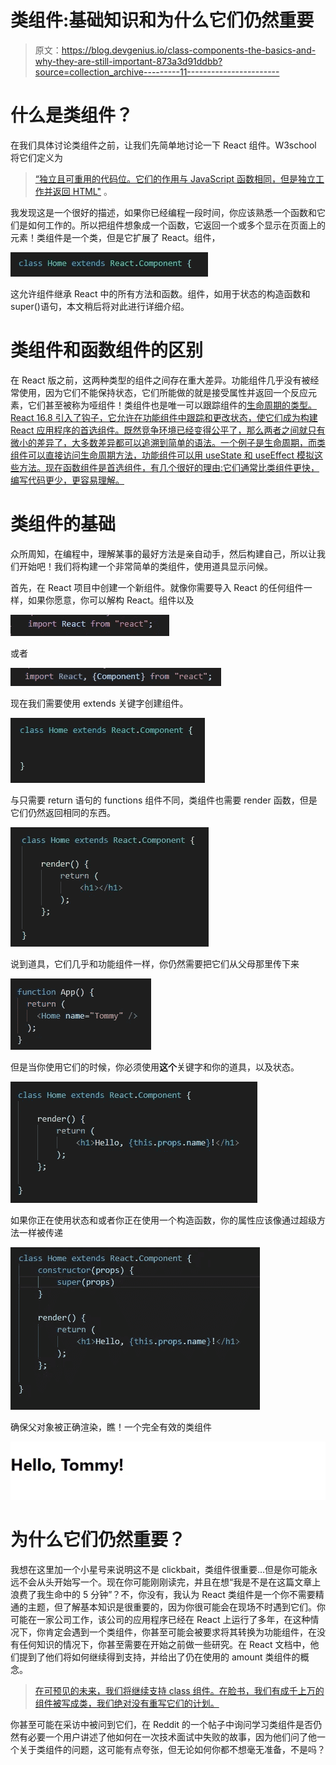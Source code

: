 # 类组件:基础知识和为什么它们仍然重要

> 原文：<https://blog.devgenius.io/class-components-the-basics-and-why-they-are-still-important-873a3d91ddbb?source=collection_archive---------11----------------------->

# 什么是类组件？

在我们具体讨论类组件之前，让我们先简单地讨论一下 React 组件。W3school 将它们定义为

> [“独立且可重用的代码位。它们的作用与 JavaScript 函数相同，但是独立工作并返回 HTML"](https://www.w3schools.com/react/react_components.asp#:~:text=Components%20are%20independent%20and%20reusable,will%20concentrate%20on%20Function%20components.) 。

我发现这是一个很好的描述，如果你已经编程一段时间，你应该熟悉一个函数和它们是如何工作的。所以把组件想象成一个函数，它返回一个或多个显示在页面上的元素！类组件是一个类，但是它扩展了 React。组件，

![](img/0398ac8a0d77a82973f42abcf1226819.png)

这允许组件继承 React 中的所有方法和函数。组件，如用于状态的构造函数和 super()语句，本文稍后将对此进行详细介绍。

# 类组件和函数组件的区别

在 React 版之前，这两种类型的组件之间存在重大差异。功能组件几乎没有被经常使用，因为它们不能保持状态，它们所能做的就是接受属性并返回一个反应元素，它们甚至被称为哑组件！类组件也是唯一可以跟踪组件的[生命周期的类型。React 16.8 引入了钩子，它允许在功能组件中跟踪和更改状态，使它们成为构建 React 应用程序的首选组件。既然竞争环境已经变得公平了，那么两者之间就只有微小的差异了，大多数差异都可以追溯到简单的语法。一个例子是生命周期，而类组件可以直接访问生命周期方法，功能组件可以用 useState 和 useEffect 模拟这些方法。现在函数组件是首选组件，有几个很好的理由:它们通常比类组件更快，编写代码更少，更容易理解。](https://www.geeksforgeeks.org/reactjs-lifecycle-components/#:~:text=Every%20React%20Component%20has%20a,stages%20of%20the%20component's%20existence.)

# 类组件的基础

众所周知，在编程中，理解某事的最好方法是亲自动手，然后构建自己，所以让我们开始吧！我们将构建一个非常简单的类组件，使用道具显示问候。

首先，在 React 项目中创建一个新组件。就像你需要导入 React 的任何组件一样，如果你愿意，你可以解构 React。组件以及

![](img/d7fac0290ca8ab9ff60837404cc37d56.png)

或者

![](img/aa9fb20eaf30e6e1eca62ec42700d909.png)

现在我们需要使用 extends 关键字创建组件。

![](img/e964fc586ea3ee1fa9300bc70cdbc11f.png)

与只需要 return 语句的 functions 组件不同，类组件也需要 render 函数，但是它们仍然返回相同的东西。

![](img/16b74b79f39d870ede2c4cdb23b3144e.png)

说到道具，它们几乎和功能组件一样，你仍然需要把它们从父母那里传下来

![](img/822d1789345b09b9bbb177da2707c682.png)

但是当你使用它们的时候，你必须使用**这个**关键字和你的道具，以及状态。

![](img/0aae5bdf2cf2e330863980b399983f5f.png)

如果你正在使用状态和或者你正在使用一个构造函数，你的属性应该像通过超级方法一样被传递

![](img/a995ffa82ee2489579623ab142bf885e.png)

确保父对象被正确渲染，瞧！一个完全有效的类组件

![](img/ad7077612ddafceb0040f62053047238.png)

# 为什么它们仍然重要？

我想在这里加一个小星号来说明这不是 clickbait，类组件很重要…但是你可能永远不会从头开始写一个。现在你可能刚刚读完，并且在想“我是不是在这篇文章上浪费了我生命中的 5 分钟”？不，你没有，我认为 React 类组件是一个你不需要精通的主题，但了解基本知识是很重要的，因为你很可能会在现场不时遇到它们。你可能在一家公司工作，该公司的应用程序已经在 React 上运行了多年，在这种情况下，你肯定会遇到一个类组件，你甚至可能会被要求将其转换为功能组件，在没有任何知识的情况下，你甚至需要在开始之前做一些研究。在 React 文档中，他们提到了他们将如何继续得到支持，并给出了仍在使用的 amount 类组件的概念。

> [在可预见的未来，我们将继续支持 class 组件。在脸书，我们有成千上万的组件被写成类，我们绝对没有重写它们的计划。](https://reactjs.org/docs/hooks-intro.html#gradual-adoption-strategy)

你甚至可能在采访中被问到它们，在 Reddit 的一个帖子中询问学习类组件是否仍然有必要一个用户讲述了他如何在一次技术面试中失败的故事，因为他们问了他一个关于类组件的问题，这可能有点夸张，但无论如何你都不想毫无准备，不是吗？